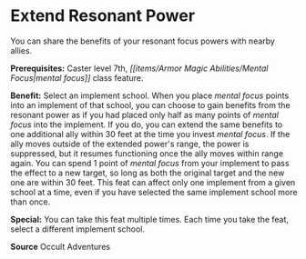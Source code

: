﻿---
cssclass: [feats]

---
# Extend Resonant Power

You can share the benefits of your resonant focus powers with nearby allies.

**Prerequisites:** Caster level 7th, _[[items/Armor Magic Abilities/Mental Focus|mental focus]]_ class feature.

**Benefit:** Select an implement school. When you place _mental focus_ points into an implement of that school, you can choose to gain benefits from the resonant power as if you had placed only half as many points of _mental focus_ into the implement. If you do, you can extend the same benefits to one additional ally within 30 feet at the time you invest _mental focus_. If the ally moves outside of the extended power's range, the power is suppressed, but it resumes functioning once the ally moves within range again. You can spend 1 point of _mental focus_ from your implement to pass the effect to a new target, so long as both the original target and the new one are within 30 feet. This feat can affect only one implement from a given school at a time, even if you have selected the same implement school more than once.

**Special:** You can take this feat multiple times. Each time you take the feat, select a different implement school.

**Source** Occult Adventures